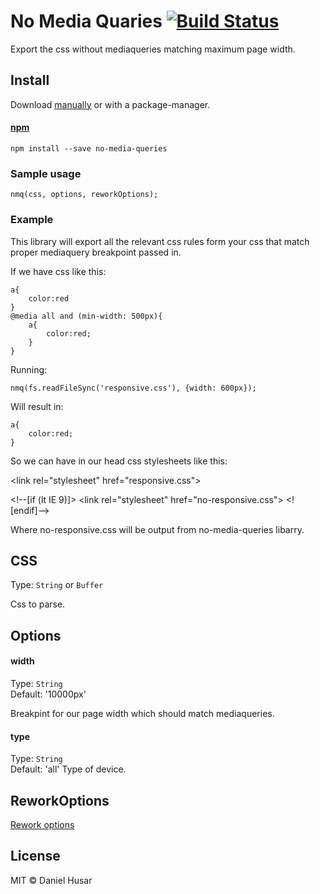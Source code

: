 # No Media Quaries [![Build Status](https://travis-ci.org/danielhusar/no-media-queries.svg)](https://travis-ci.org/danielhusar/no-media-queries)

Export the css without mediaqueries matching maximum page width.

## Install

Download [manually](https://github.com/danielhusar/no-media-queries/archive/master.zip) or with a package-manager.

#### [npm](https://npmjs.org/package/no-media-queries)

```
npm install --save no-media-queries
```

### Sample usage

```
nmq(css, options, reworkOptions);
```

### Example

This library will export all the relevant css rules form your css that match proper mediaquery breakpoint passed in.

If we have css like this:

```
a{
	color:red
} 
@media all and (min-width: 500px){
	a{
		color:red;
	}
}
```

Running: 

```
nmq(fs.readFileSync('responsive.css'), {width: 600px});
```

Will result in:

```
a{
	color:red;
}
```

So we can have in our head css stylesheets like this:


&lt;link rel="stylesheet" href="responsive.css"&gt;

&lt;!--[if (lt IE 9)]&gt;
  &lt;link rel="stylesheet" href="no-responsive.css"&gt;
&lt;![endif]--&gt;


Where no-responsive.css will be output from no-media-queries libarry.

## CSS

Type: `String` or `Buffer`

Css to parse.

## Options


#### width

Type: `String`  
Default: '10000px'

Breakpint for our page width which should match mediaqueries.

#### type

Type: `String`  
Default: 'all'
Type of device.

## ReworkOptions

[Rework options](https://github.com/reworkcss/rework#reworktostringoptions)

## License

MIT © Daniel Husar
